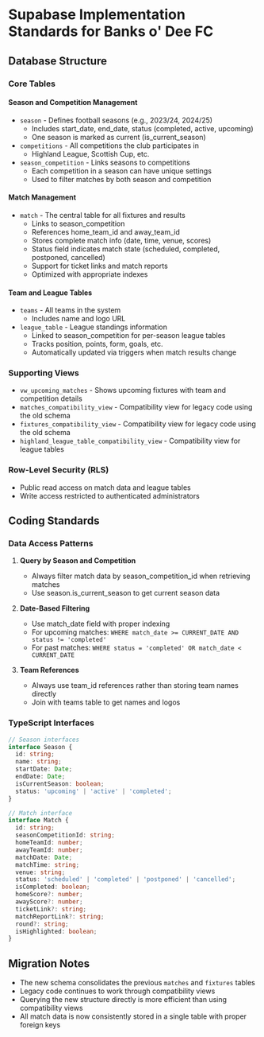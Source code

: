 
# Supabase Implementation Standards for Banks o' Dee FC

## Database Structure

### Core Tables

#### Season and Competition Management
- `season` - Defines football seasons (e.g., 2023/24, 2024/25)
  - Includes start_date, end_date, status (completed, active, upcoming)
  - One season is marked as current (is_current_season)
- `competitions` - All competitions the club participates in
  - Highland League, Scottish Cup, etc.
- `season_competition` - Links seasons to competitions
  - Each competition in a season can have unique settings
  - Used to filter matches by both season and competition

#### Match Management
- `match` - The central table for all fixtures and results
  - Links to season_competition
  - References home_team_id and away_team_id
  - Stores complete match info (date, time, venue, scores)
  - Status field indicates match state (scheduled, completed, postponed, cancelled)
  - Support for ticket links and match reports
  - Optimized with appropriate indexes

#### Team and League Tables
- `teams` - All teams in the system
  - Includes name and logo URL
- `league_table` - League standings information
  - Linked to season_competition for per-season league tables
  - Tracks position, points, form, goals, etc.
  - Automatically updated via triggers when match results change

### Supporting Views

- `vw_upcoming_matches` - Shows upcoming fixtures with team and competition details
- `matches_compatibility_view` - Compatibility view for legacy code using the old schema
- `fixtures_compatibility_view` - Compatibility view for legacy code using the old schema
- `highland_league_table_compatibility_view` - Compatibility view for league tables

### Row-Level Security (RLS)
- Public read access on match data and league tables
- Write access restricted to authenticated administrators

## Coding Standards

### Data Access Patterns

1. **Query by Season and Competition**
   - Always filter match data by season_competition_id when retrieving matches
   - Use season.is_current_season to get current season data

2. **Date-Based Filtering**
   - Use match_date field with proper indexing
   - For upcoming matches: `WHERE match_date >= CURRENT_DATE AND status != 'completed'`
   - For past matches: `WHERE status = 'completed' OR match_date < CURRENT_DATE`

3. **Team References**
   - Always use team_id references rather than storing team names directly
   - Join with teams table to get names and logos

### TypeScript Interfaces

```typescript
// Season interfaces
interface Season {
  id: string;
  name: string;
  startDate: Date;
  endDate: Date;
  isCurrentSeason: boolean;
  status: 'upcoming' | 'active' | 'completed';
}

// Match interface
interface Match {
  id: string;
  seasonCompetitionId: string;
  homeTeamId: number;
  awayTeamId: number;
  matchDate: Date;
  matchTime: string;
  venue: string;
  status: 'scheduled' | 'completed' | 'postponed' | 'cancelled';
  isCompleted: boolean;
  homeScore?: number;
  awayScore?: number;
  ticketLink?: string;
  matchReportLink?: string;
  round?: string;
  isHighlighted: boolean;
}
```

## Migration Notes

- The new schema consolidates the previous `matches` and `fixtures` tables
- Legacy code continues to work through compatibility views
- Querying the new structure directly is more efficient than using compatibility views
- All match data is now consistently stored in a single table with proper foreign keys
